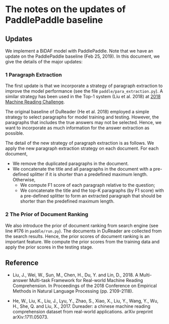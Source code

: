 # The notes on the updates of PaddlePaddle baseline

## Updates

We implement a BiDAF model with PaddlePaddle. Note that we have an update on the PaddlePaddle baseline (Feb 25, 2019). In this document, we give the details of the major updates:

### 1 Paragraph Extraction

The first update is that we incorporate a strategy of paragraph extraction to improve the model performance (see the file `paddle/para_extraction.py`). A similar strategy has been used in the Top-1 system (Liu et al. 2018) at [2018 Machine Reading Challenge](http://mrc2018.cipsc.org.cn/). 

The original baseline of DuReader (He et al. 2018) employed a simple strategy to select paragraphs for model training and testing. However, the paragraphs that includes the true answers may not be selected. Hence, we want to incorporate as much information for the answer extraction as possible. 

The detail of the new strategy of paragraph extraction is as follows. We apply the new paragraph extraction strategy on each document. For each document, 
 - We remove the duplicated paragraphs in the document.
 - We concatenate the title and all paragraphs in the document with a pre-defined splitter if it is shorter than a predefined maximum length. Otherwise, 
	- We compute F1 score of each paragraph relative to the question; 
	- We concatenate the title and the top-K paragraphs (by F1 score) with a pre-defined splitter to form an extracted paragraph that should be shorter than the predefined maximum length.

### 2 The Prior of Document Ranking

We also introduce the prior of document ranking from search engine (see line #176 in `paddle/run.py`). The documents in DuReader are collected from the search results. Hence, the prior scores of document ranking is an important feature. We compute the prior scores from the training data and apply the prior scores in the testing stage.  

## Reference

- Liu, J., Wei, W., Sun, M., Chen, H., Du, Y. and Lin, D., 2018. A Multi-answer Multi-task Framework for Real-world Machine Reading Comprehension. In Proceedings of the 2018 Conference on Empirical Methods in Natural Language Processing (pp. 2109-2118).

- He, W., Liu, K., Liu, J., Lyu, Y., Zhao, S., Xiao, X., Liu, Y., Wang, Y., Wu, H., She, Q. and Liu, X., 2017. Dureader: a chinese machine reading comprehension dataset from real-world applications. arXiv preprint arXiv:1711.05073.

